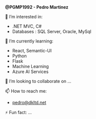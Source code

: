 **@PGMP1992 - Pedro Martinez**

👀 I’m interested in:
- .NET MVC, C#
- Databases : SQL Server, Oracle, MySql 
  
🌱 I’m currently learning:
- React, Semantic-UI
- Python
- Flask
- Machine Learning
- Azure AI Services

💞️ I’m looking to collaborate on ...

📫 How to reach me:
- pedro@dkltd.net

⚡ Fun fact: ...


<!---
PGMP1992/PGMP1992 is a ✨ special ✨ repository because its `README.md` (this file) appears on your GitHub profile.
You can click the Preview link to take a look at your changes.
--->
